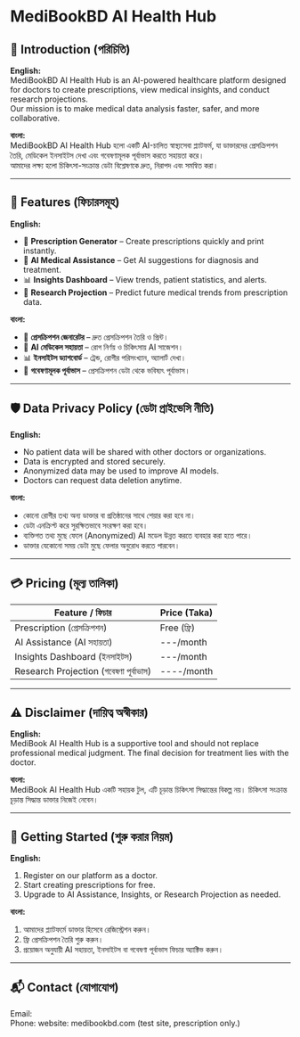 # MediBookBD AI Health Hub

## 📌 Introduction (পরিচিতি)

**English:**  
MediBookBD AI Health Hub is an AI-powered healthcare platform designed for doctors to create prescriptions, view medical insights, and conduct research projections.  
Our mission is to make medical data analysis faster, safer, and more collaborative.

**বাংলা:**  
MediBookBD AI Health Hub হলো একটি AI-চালিত স্বাস্থ্যসেবা প্ল্যাটফর্ম, যা ডাক্তারদের প্রেসক্রিপশন তৈরি, মেডিকেল ইনসাইটস দেখা এবং গবেষণামূলক পূর্বাভাস করতে সহায়তা করে।  
আমাদের লক্ষ্য হলো চিকিৎসা-সংক্রান্ত ডেটা বিশ্লেষণকে দ্রুত, নিরাপদ এবং সমন্বিত করা।

---

## 🎯 Features (ফিচারসমূহ)

**English:**
- 📝 **Prescription Generator** – Create prescriptions quickly and print instantly.
- 🤖 **AI Medical Assistance** – Get AI suggestions for diagnosis and treatment.
- 📊 **Insights Dashboard** – View trends, patient statistics, and alerts.
- 🔮 **Research Projection** – Predict future medical trends from prescription data.

**বাংলা:**
- 📝 **প্রেসক্রিপশন জেনারেটর** – দ্রুত প্রেসক্রিপশন তৈরি ও প্রিন্ট।
- 🤖 **AI মেডিকেল সহায়তা** – রোগ নির্ণয় ও চিকিৎসায় AI সাজেশন।
- 📊 **ইনসাইটস ড্যাশবোর্ড** – ট্রেন্ড, রোগীর পরিসংখ্যান, অ্যালার্ট দেখা।
- 🔮 **গবেষণামূলক পূর্বাভাস** – প্রেসক্রিপশন ডেটা থেকে ভবিষ্যৎ পূর্বাভাস।

---

## 🛡 Data Privacy Policy (ডেটা প্রাইভেসি নীতি)

**English:**
- No patient data will be shared with other doctors or organizations.
- Data is encrypted and stored securely.
- Anonymized data may be used to improve AI models.
- Doctors can request data deletion anytime.

**বাংলা:**
- কোনো রোগীর তথ্য অন্য ডাক্তার বা প্রতিষ্ঠানের সাথে শেয়ার করা হবে না।
- ডেটা এনক্রিপ্ট করে সুরক্ষিতভাবে সংরক্ষণ করা হবে।
- ব্যক্তিগত তথ্য মুছে ফেলে (Anonymized) AI মডেল উন্নত করতে ব্যবহার করা হতে পারে।
- ডাক্তার যেকোনো সময় ডেটা মুছে ফেলার অনুরোধ করতে পারবেন।

---

## 💳 Pricing (মূল্য তালিকা)

| Feature / ফিচার | Price (Taka) |
|----------------|-----------|
| Prescription (প্রেসক্রিপশন) | Free (ফ্রি) |
| AI Assistance (AI সহায়তা) | ---/month | ( Upcoming )
| Insights Dashboard (ইনসাইটস) | ---/month | ( Upcoming )
| Research Projection (গবেষণা পূর্বাভাস) | ----/month | ( Upcoming )

---

## ⚠ Disclaimer (দায়িত্ব অস্বীকার)

**English:**  
MediBook AI Health Hub is a supportive tool and should not replace professional medical judgment. The final decision for treatment lies with the doctor.

**বাংলা:**  
MediBook AI Health Hub একটি সহায়ক টুল, এটি চূড়ান্ত চিকিৎসা সিদ্ধান্তের বিকল্প নয়। চিকিৎসা সংক্রান্ত চূড়ান্ত সিদ্ধান্ত ডাক্তার নিজেই নেবেন।

---

## 🚀 Getting Started (শুরু করার নিয়ম)

**English:**
1. Register on our platform as a doctor.
2. Start creating prescriptions for free.
3. Upgrade to AI Assistance, Insights, or Research Projection as needed.

**বাংলা:**
1. আমাদের প্ল্যাটফর্মে ডাক্তার হিসেবে রেজিস্ট্রেশন করুন।
2. ফ্রি প্রেসক্রিপশন তৈরি শুরু করুন।
3. প্রয়োজন অনুযায়ী AI সহায়তা, ইনসাইটস বা গবেষণা পূর্বাভাস ফিচার অ্যাক্টিভ করুন।

---

## 📬 Contact (যোগাযোগ)
 
Email:  
Phone: 
website: medibookbd.com (test site, prescription only.)
